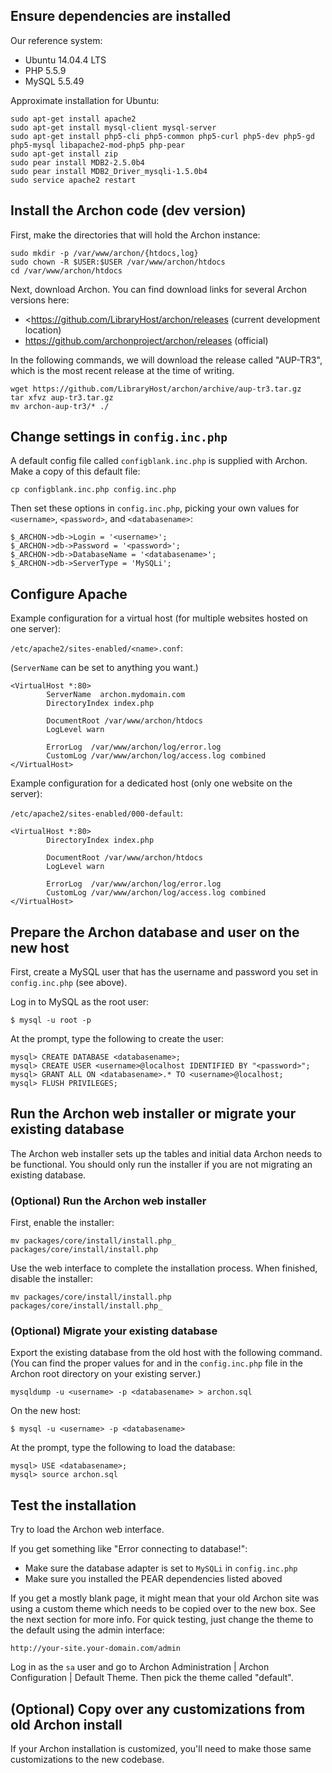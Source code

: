 ## Ensure dependencies are installed

Our reference system:

- Ubuntu 14.04.4 LTS
- PHP 5.5.9
- MySQL 5.5.49

Approximate installation for Ubuntu:

    sudo apt-get install apache2
    sudo apt-get install mysql-client mysql-server
    sudo apt-get install php5-cli php5-common php5-curl php5-dev php5-gd php5-mysql libapache2-mod-php5 php-pear
    sudo apt-get install zip
    sudo pear install MDB2-2.5.0b4
    sudo pear install MDB2_Driver_mysqli-1.5.0b4
    sudo service apache2 restart


## Install the Archon code (dev version)

First, make the directories that will hold the Archon instance:

    sudo mkdir -p /var/www/archon/{htdocs,log}
    sudo chown -R $USER:$USER /var/www/archon/htdocs
    cd /var/www/archon/htdocs

Next, download Archon. You can find download links for several Archon versions
here:

- <https://github.com/LibraryHost/archon/releases (current development location)
- <https://github.com/archonproject/archon/releases> (official)

In the following commands, we will download the release called "AUP-TR3", which
is the most recent release at the time of writing.

    wget https://github.com/LibraryHost/archon/archive/aup-tr3.tar.gz
    tar xfvz aup-tr3.tar.gz
    mv archon-aup-tr3/* ./


## Change settings in `config.inc.php`

A default config file called `configblank.inc.php` is supplied with Archon.
Make a copy of this default file:

    cp configblank.inc.php config.inc.php

Then set these options in `config.inc.php`, picking your own values for
`<username>`, `<password>`, and `<databasename>`:

    $_ARCHON->db->Login = '<username>';
    $_ARCHON->db->Password = '<password>';
    $_ARCHON->db->DatabaseName = '<databasename>';
    $_ARCHON->db->ServerType = 'MySQLi';

## Configure Apache

Example configuration for a virtual host (for multiple websites hosted on one server):

`/etc/apache2/sites-enabled/<name>.conf`:

(`ServerName` can be set to anything you want.)

    <VirtualHost *:80>
            ServerName  archon.mydomain.com
            DirectoryIndex index.php
    
            DocumentRoot /var/www/archon/htdocs
            LogLevel warn
    
            ErrorLog  /var/www/archon/log/error.log
            CustomLog /var/www/archon/log/access.log combined
    </VirtualHost>

Example configuration for a dedicated host (only one website on the server):

`/etc/apache2/sites-enabled/000-default`:


    <VirtualHost *:80>
            DirectoryIndex index.php
    
            DocumentRoot /var/www/archon/htdocs
            LogLevel warn
    
            ErrorLog  /var/www/archon/log/error.log
            CustomLog /var/www/archon/log/access.log combined
    </VirtualHost>


## Prepare the Archon database and user on the new host

First, create a MySQL user that has the username and password you set in
`config.inc.php` (see above).

Log in to MySQL as the root user:

    $ mysql -u root -p

At the prompt, type the following to create the user:

    mysql> CREATE DATABASE <databasename>;
    mysql> CREATE USER <username>@localhost IDENTIFIED BY "<password>";
    mysql> GRANT ALL ON <databasename>.* TO <username>@localhost;
    mysql> FLUSH PRIVILEGES;


## Run the Archon web installer **or** migrate your existing database

The Archon web installer sets up the tables and initial data Archon needs to be
functional. You should only run the installer if you are not migrating an
existing database.

### (Optional) Run the Archon web installer

First, enable the installer:

    mv packages/core/install/install.php_ packages/core/install/install.php

Use the web interface to complete the installation process. When finished,
disable the installer:

    mv packages/core/install/install.php packages/core/install/install.php_

### (Optional) Migrate your existing database

Export the existing database from the old host with the following command. (You
can find the proper values for <username> and <databasename> in the
`config.inc.php` file in the Archon root directory on your existing server.)

    mysqldump -u <username> -p <databasename> > archon.sql

On the new host:

    $ mysql -u <username> -p <databasename>

At the prompt, type the following to load the database:

    mysql> USE <databasename>;
    mysql> source archon.sql



## Test the installation

Try to load the Archon web interface.

If you get something like "Error connecting to database!":

- Make sure the database adapter is set to `MySQLi` in `config.inc.php`
- Make sure you installed the PEAR dependencies listed aboved

If you get a mostly blank page, it might mean that your old Archon site was
using a custom theme which needs to be copied over to the new box. See the next
section for more info. For quick testing, just change the theme to the default
using the admin interface:

    http://your-site.your-domain.com/admin

Log in as the `sa` user and go to Archon Administration | Archon Configuration
| Default Theme. Then pick the theme called "default".


## (Optional) Copy over any customizations from old Archon install

If your Archon installation is customized, you'll need to make those same
customizations to the new codebase.
